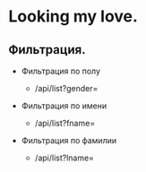 # Looking my love.

## Фильтрация.

- Фильтрация по полу

  - /api/list?gender=

- Фильтрация по имени

  - /api/list?fname=

- Фильтрация по фамилии

  - /api/list?lname=
